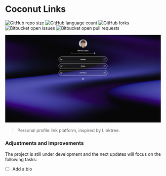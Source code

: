 # Coconut Links

![GitHub repo size](https://img.shields.io/github/repo-size/MarcosAlves90/coconut_links?style=for-the-badge)
![GitHub language count](https://img.shields.io/github/languages/count/MarcosAlves90/coconut_links?style=for-the-badge)
![GitHub forks](https://img.shields.io/github/forks/MarcosAlves90/coconut_links?style=for-the-badge)
![Bitbucket open issues](https://img.shields.io/bitbucket/issues/MarcosAlves90/coconut_links?style=for-the-badge)
![Bitbucket open pull requests](https://img.shields.io/bitbucket/pr-raw/MarcosAlves90/coconut_links?style=for-the-badge)

<img src="public/images/imagemExemploTelaInicial.png" alt="Página inicial da plataforma">

> Personal profile link platform, inspired by Linktree.

### Adjustments and improvements

The project is still under development and the next updates will focus on the following tasks:

- [ ] Add a bio